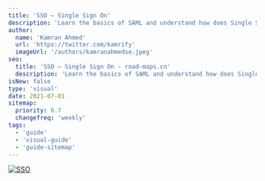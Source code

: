 ```yaml
---
title: 'SSO — Single Sign On'
description: 'Learn the basics of SAML and understand how does Single Sign On work.'
author:
  name: 'Kamran Ahmed'
  url: 'https://twitter.com/kamrify'
  imageUrl: '/authors/kamranahmedse.jpeg'
seo:
  title: 'SSO — Single Sign On - road-maps.cn'
  description: 'Learn the basics of SAML and understand how does Single Sign On work.'
isNew: false
type: 'visual'
date: 2021-07-01
sitemap:
  priority: 0.7
  changefreq: 'weekly'
tags:
  - 'guide'
  - 'visual-guide'
  - 'guide-sitemap'
---
```


[![SSO](/guides/sso.png)](/guides/sso.png)

